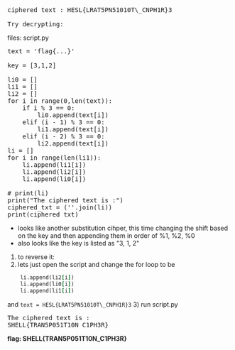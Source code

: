 
<pre>ciphered text : HESL{LRAT5PN51010T\_CNPH1R}3

Try decrypting:
</pre>

files: script.py
<pre>
text = 'flag{...}'

key = [3,1,2]

li0 = []
li1 = []
li2 = []
for i in range(0,len(text)):
    if i % 3 == 0:
        li0.append(text[i])
    elif (i - 1) % 3 == 0:
        li1.append(text[i])
    elif (i - 2) % 3 == 0:
        li2.append(text[i])
li = []
for i in range(len(li1)): 
    li.append(li1[i]) 
    li.append(li2[i])
    li.append(li0[i])

# print(li)
print("The ciphered text is :")
ciphered_txt = (''.join(li))
print(ciphered_txt)
</pre>

- looks like another substitution cihper, this time changing the shift based on the key and then appending them in  order of %1, %2, %0
- also looks like the key is listed as "3, 1, 2"
1) to reverse it:
2) lets just open the script and change the for loop to be 
``` for i in range(len(li1)): 
    li.append(li2[i]) 
    li.append(li0[i])
    li.append(li1[i])
```
and
`text = HESL{LRAT5PN51010T\_CNPH1R}3`
3) run script.py
<pre>
The ciphered text is :
SHELL{TRAN5P051T10N_C1PH3R}
</pre>
**flag: SHELL{TRAN5P051T10N_C1PH3R}**